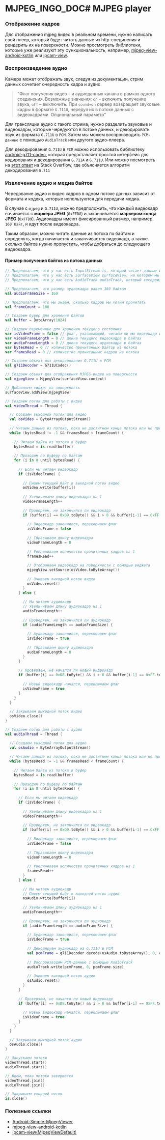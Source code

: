 # MJPEG_INGO_DOC# MJPEG player

### Отображение кадров

Для отображения mjpeg видео в реальном времени, нужно написать свой плеер, который будет читать данные из
http-соединения и рендерить их на поверхности.
Можно просмотреть библиотеки, которые уже реализуют эту функциональность,
например, [mjpeg-view-android-kotlin](https://github.com/faizkhan12/mjpeg-view-android-kotlin)
или [ipcam-view](https://github.com/niqdev/ipcam-view).

### Воспроизведение аудио

Камера может отображать звук, следуя из документации, стрим данных сочетает очередность кадра и аудио.

> "Флаг получения видео - и аудиоданных канала в рамках одного соединения.
> Возможные значения: `on` – включить получение звука, `off` – выключить.
> При `sound=on` сервер возвращает звуковые кадры в формате `G.711U`, чередуя их в потоке данных с видеокадрами.
> Опциональный параметр"

Для трансляции аудио с такого стрима, нужно разделить звуковые и видеокадры, которые чередуются в потоке данных, и
декодировать звук из формата `G.711U` в `PCM`.
Затем мы можем воспроизводить `PCM-данные` с помощью `AudioTrack` или другого аудио-плеера.

Для декодирования `G.711U` в `PCM` можно использовать
библиотеку [android-g711-codec](https://github.com/theeasiestway/android-g711-codec), которая предоставляет простой
интерфейс для кодирования и декодирования `G.711A` и `G.711U`.
Или можно посмотреть на [этот ответ](https://stackoverflow.com/questions/3251782/decode-g711pcm-u-law) на Stack
Overflow, где объясняется алгоритм декодирования `G.711`

### Извлечение аудио и медиа байтов

Чередование аудио и видео кадров в одном потоке данных зависит от формата и кодека, которые используются для передачи
медиа.

В случае с `mjpeg` и `G.711U`, можно предположить, что каждый видеокадр начинается с **маркера JPEG** (`0xFFD8`) и
заканчивается **маркером конца JPEG** (`0xFFD9`).
Аудиокадры имеют фиксированный размер, например, `160 байт`, и идут после видеокадра.

Таким образом, можно читать данные из потока по байтам и определять, когда начинается и заканчивается видеокадр,
а также сколько байтов нужно пропустить, чтобы добраться до следующего видеокадра.

#### Пример получения байтов из потока данных

```Kotlin
// Предполагаем, что у нас есть InputStream is, который читает данные из MJPEG-потока
// Предполагаем, что у нас есть SurfaceView surfaceView, на котором мы хотим отобразить видео
// Предполагаем, что у нас есть AudioTrack audioTrack, который воспроизводит PCM-данные

// Предполагаем, что размер аудиокадра равен 160 байтам
val audioFrameSize = 160

// Предполагаем, что мы знаем, сколько кадров мы хотим прочитать
val frameCount = 100

// Создаем буфер для хранения байтов
val buffer = ByteArray(1024)

// Создаем переменные для хранения текущего состояния
var isVideoFrame = false // флаг, указывающий, читаем ли мы видеокадр или аудиокадр
var videoFrameLength = 0 // длина текущего видеокадра в байтах
var audioFrameLength = 0 // длина текущего аудиокадра в байтах
var bytesRead = 0 // количество прочитанных байтов из потока
var framesRead = 0 // количество прочитанных кадров из потока

// Создаем объект для декодирования G.711U в PCM
val g711Decoder = G711UCodec()

// Создаем объект для отображения MJPEG-видео на поверхности
val mjpegView = MjpegView(surfaceView.context)

// Добавляем виджет на поверхность
surfaceView.addView(mjpegView)

// Создаем поток для работы с видео
val videoThread = Thread {

  // Создаем выходной поток для видео
  val osVideo = ByteArrayOutputStream()
  
  // Читаем данные из потока, пока не достигнем конца потока или не прочитаем нужное количество кадров
  while (bytesRead != -1 && framesRead < frameCount) {
  
    // Читаем байты из потока в буфер
    bytesRead = is.read(buffer)
    
    // Проходим по буферу по байтам
    for (i in 0 until bytesRead) {
    
      // Если мы читаем видеокадр
      if (isVideoFrame) {
      
        // Пишем текущий байт в выходной поток видео
        osVideo.write(buffer[i])
        
        // Увеличиваем длину видеокадра на 1
        videoFrameLength++
        
        // Проверяем, не закончился ли видеокадр
        if (buffer[i] == 0xD9.toByte() && i > 0 && buffer[i-1] == 0xFF.toByte()) {
        
          // Видеокадр закончился, переключаем флаг
          isVideoFrame = false
          
          // Сбрасываем длину видеокадра
          videoFrameLength = 0
          
          // Увеличиваем количество прочитанных кадров на 1
          framesRead++
          
          // Отображаем видеокадр на поверхности с помощью виджета
          mjpegView.setSource(osVideo.toByteArray())
          
          // Очищаем выходной поток видео
          osVideo.reset()
        }
      } else {
      
        // Мы читаем аудиокадр
        // Увеличиваем длину аудиокадра на 1
        audioFrameLength++
        
        // Проверяем, не закончился ли аудиокадр
        if (audioFrameLength == audioFrameSize) {
        
          // Аудиокадр закончился, переключаем флаг
          isVideoFrame = true
          
          // Сбрасываем длину аудиокадра
          audioFrameLength = 0
        }
      }
      
      // Проверяем, не начался ли новый видеокадр
      if (buffer[i] == 0xD8.toByte() && i > 0 && buffer[i-1] == 0xFF.toByte()) {
      
        // Новый видеокадр начался, переключаем флаг
        isVideoFrame = true
      }
    }
  }
  
  // Закрываем выходной поток видео
  osVideo.close()
}

// Создаем поток для работы с аудио
val audioThread = Thread {

  // Создаем выходной поток для аудио
  val osAudio = ByteArrayOutputStream()
  
  // Читаем данные из потока, пока не достигнем конца потока или не прочитаем нужное количество кадров
  while (bytesRead != -1 && framesRead < frameCount) {
  
    // Читаем байты из потока в буфер
    bytesRead = is.read(buffer)
    
    // Проходим по буферу по байтам
    for (i in 0 until bytesRead) {
    
      // Если мы читаем видеокадр
      if (isVideoFrame) {
      
        // Увеличиваем длину видеокадра на 1
        videoFrameLength++
        
        // Проверяем, не закончился ли видеокадр
        if (buffer[i] == 0xD9.toByte() && i > 0 && buffer[i-1] == 0xFF.toByte()) {
        
          // Видеокадр закончился, переключаем флаг
          isVideoFrame = false
          
          // Сбрасываем длину видеокадра
          videoFrameLength = 0
          
          // Увеличиваем количество прочитанных кадров на 1
          framesRead++
        }
      } else {
      
        // Мы читаем аудиокадр
        // Пишем текущий байт в выходной поток аудио
        osAudio.write(buffer[i])
        
        // Увеличиваем длину аудиокадра на 1
        audioFrameLength++
        
        // Проверяем, не закончился ли аудиокадр
        if (audioFrameLength == audioFrameSize) {
        
          // Аудиокадр закончился, переключаем флаг
          isVideoFrame = true
          
          // Декодируем аудиокадр из G.711U в PCM
          val pcmFrame = g711Decoder.decode(osAudio.toByteArray(), 0, audioFrameSize)
          
          // Воспроизводим PCM-данные с помощью AudioTrack
          audioTrack.write(pcmFrame, 0, pcmFrame.size)
          
          // Очищаем выходной поток аудио
          osAudio.reset()
        }
      }
      
      // Проверяем, не начался ли новый видеокадр
      if (buffer[i] == 0xD8.toByte() && i > 0 && buffer[i-1] == 0xFF.toByte()) {
      
        // Новый видеокадр начался, переключаем флаг
        isVideoFrame = true
      }
    }
  }
  
  // Закрываем выходной поток аудио
  osAudio.close()
}

// Запускаем потоки
videoThread.start()
audioThread.start()

// Ждем, пока потоки завершатся
videoThread.join()
audioThread.join()

// Закрываем входной поток
is.close()
```


### Полезные ссылки

- [Android-Simple-MjpegViewer](https://github.com/dydwo92/Android-Simple-MjpegViewer)
- [mjpeg-view-android-kotlin](https://github.com/faizkhan12/mjpeg-view-android-kotlin)
- [ipcam-view(MjpegViewDefault)](https://github.com/niqdev/ipcam-view/blob/master/mjpeg-view/src/main/java/com/github/niqdev/mjpeg/MjpegViewDefault.java)
